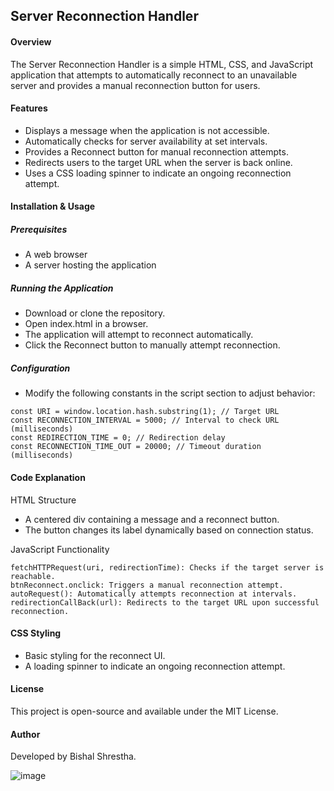 ## Server Reconnection Handler

#### Overview
The Server Reconnection Handler is a simple HTML, CSS, and JavaScript application that attempts to automatically reconnect to an unavailable server and provides a manual reconnection button for users.

#### Features
- Displays a message when the application is not accessible.
- Automatically checks for server availability at set intervals.
- Provides a Reconnect button for manual reconnection attempts.
- Redirects users to the target URL when the server is back online.
- Uses a CSS loading spinner to indicate an ongoing reconnection attempt.

#### Installation & Usage
##### Prerequisites
- A web browser
- A server hosting the application

##### Running the Application
- Download or clone the repository.
- Open index.html in a browser.
- The application will attempt to reconnect automatically.
- Click the Reconnect button to manually attempt reconnection.

##### Configuration
- Modify the following constants in the script section to adjust behavior:
```
const URI = window.location.hash.substring(1); // Target URL
const RECONNECTION_INTERVAL = 5000; // Interval to check URL (milliseconds)
const REDIRECTION_TIME = 0; // Redirection delay
const RECONNECTION_TIME_OUT = 20000; // Timeout duration (milliseconds)
```

#### Code Explanation
HTML Structure
- A centered div containing a message and a reconnect button.
- The button changes its label dynamically based on connection status.

JavaScript Functionality
```
fetchHTTPRequest(uri, redirectionTime): Checks if the target server is reachable.
btnReconnect.onclick: Triggers a manual reconnection attempt.
autoRequest(): Automatically attempts reconnection at intervals.
redirectionCallBack(url): Redirects to the target URL upon successful reconnection.
```

#### CSS Styling
- Basic styling for the reconnect UI.
- A loading spinner to indicate an ongoing reconnection attempt.

#### License
This project is open-source and available under the MIT License.

#### Author
Developed by Bishal Shrestha.

![image](https://github.com/user-attachments/assets/ea13009b-349d-4672-b03f-267eb725f281)

